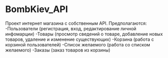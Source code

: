 # BombKiev_API
Проект интернет магазина с собственным API.
Предполагаются:
-Пользователи (регистрация, вход, редактирование личной инфомарции)
-Товары (просмотр сведений о товаре, добавление новых товаров, удаление и изменение существующих)
-Корзина (работа с корзиной пользователей)
-Список желаемого (работа со списком желаемого)
-Заказы (заказ товаров из корзины)
